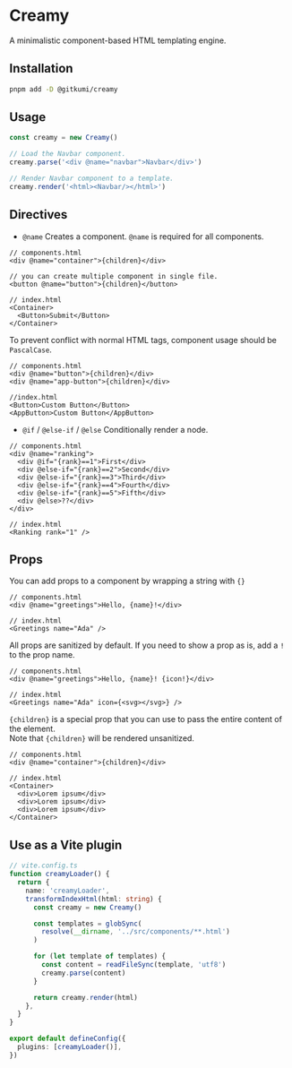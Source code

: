 # Creamy

A minimalistic component-based HTML templating engine.

## Installation

```sh
pnpm add -D @gitkumi/creamy
```

## Usage

```ts
const creamy = new Creamy()

// Load the Navbar component.
creamy.parse('<div @name="navbar">Navbar</div>')

// Render Navbar component to a template.
creamy.render('<html><Navbar/></html>')
```

## Directives

- `@name`
  Creates a component. `@name` is required for all components.

```
// components.html
<div @name="container">{children}</div>

// you can create multiple component in single file.
<button @name="button">{children}</button>

// index.html
<Container>
  <Button>Submit</Button>
</Container>
```

To prevent conflict with normal HTML tags, component usage should be `PascalCase`.

```
// components.html
<div @name="button">{children}</div>
<div @name="app-button">{children}</div>

//index.html
<Button>Custom Button</Button>
<AppButton>Custom Button</AppButton>
```

- `@if` / `@else-if` / `@else`
  Conditionally render a node.

```
// components.html
<div @name="ranking">
  <div @if="{rank}==1">First</div>
  <div @else-if="{rank}==2">Second</div>
  <div @else-if="{rank}==3">Third</div>
  <div @else-if="{rank}==4">Fourth</div>
  <div @else-if="{rank}==5">Fifth</div>
  <div @else>??</div>
</div>

// index.html
<Ranking rank="1" />
```

## Props

You can add props to a component by wrapping a string with `{}`

```
// components.html
<div @name="greetings">Hello, {name}!</div>

// index.html
<Greetings name="Ada" />
```

All props are sanitized by default. If you need to show a prop as is, add a `!` to the prop name.

```
// components.html
<div @name="greetings">Hello, {name}! {icon!}</div>

// index.html
<Greetings name="Ada" icon={<svg></svg>} />
```

`{children}` is a special prop that you can use to pass the entire content of the element.  
Note that `{children}` will be rendered unsanitized.

```
// components.html
<div @name="container">{children}</div>

// index.html
<Container>
  <div>Lorem ipsum</div>
  <div>Lorem ipsum</div>
  <div>Lorem ipsum</div>
</Container>
```

## Use as a Vite plugin

```ts
// vite.config.ts
function creamyLoader() {
  return {
    name: 'creamyLoader',
    transformIndexHtml(html: string) {
      const creamy = new Creamy()

      const templates = globSync(
        resolve(__dirname, '../src/components/**.html')
      )

      for (let template of templates) {
        const content = readFileSync(template, 'utf8')
        creamy.parse(content)
      }

      return creamy.render(html)
    },
  }
}

export default defineConfig({
  plugins: [creamyLoader()],
})
```
